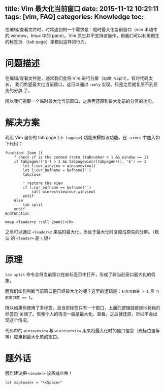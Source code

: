 title: Vim 最大化当前窗口
date: 2015-11-12 10:21:11
tags: [vim, FAQ]
categories: Knowledge
toc:
---

在编辑/查看文件时，时常遇到的一个需求是：临时最大化当前窗口（vim 术语中的
window，tmux 中的 pane）。Vim 原生并不支持该操作，但我们可以利用原生的标签页
（tab page）来模拟这样的行为。

# 问题描述

在编辑/查看文件是，通常我们会将 Vim 进行分屏（split, vsplit）。有时代码太长，
我们希望最大化当前窗口，这可以通过 `:only` 实现。只是之后就复原不到原先的分屏
了。

所以我们需要一个临时最大化当前窗口，之后再还原到最大化前的分屏的功能。

# 解决方案

利用 Vim 自带的 tab page (`:h tagpage`) 功能来模拟该功能。在 `.vimrc` 中加入如
下代码：

```vimscript
function! Zoom ()
    " check if is the zoomed state (tabnumber > 1 && window == 1)
    if tabpagenr('$') > 1 && tabpagewinnr(tabpagenr(), '$') == 1
        let l:cur_winview = winsaveview()
        let l:cur_bufname = bufname('')
        tabclose

        " restore the view
        if l:cur_bufname == bufname('')
            call winrestview(cur_winview)
        endif
    else
        tab split
    endif
endfunction

nmap <leader>z :call Zoom()<CR>
```

之后可以通过 `<leader>z` 来临时最大化，当处于最大化时复原成原先的分屏。（默认
的 `<leader>` 是 `\`  键）

# 原理

`tab split` 命令会将当前窗口在新标签页中打开，形成了将当前窗口最大化的假象。

而我们如何判断当前窗口是已经最大化的呢？这里的逻辑是：`标签页数量 > 1` 且 `当
前窗口数 == 1`。

所以如果你使用了多标签，且当前标签只有一个窗口，上面的逻辑就错误地将你的标签页
关闭了。但我个人的情况一般是最大化，查看，之后就还原，所以不会出现这个情况。

代码中的 `winsaveview` 与 `winresetview` 用来将最大化时的窗口信息（光标位置等
等）应用到最大化前的窗口。

# 题外话

强烈建议把 `<leader>` 设置成空格！

```vimscript
let mapleader = "\<Space>"
```
